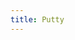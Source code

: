 ```yaml
---
title: Putty
---
```

<script>
    if (/(WOW64)/i.test(navigator.userAgent)) {
        window.location.href = "https://the.earth.li/~sgtatham/putty/latest/w64/putty-64bit-0.70-installer.msi";
    }
    if (/(x86_64)/i.test(navigator.userAgent)) {
        window.location.href = "https://the.earth.li/~sgtatham/putty/latest/w32/putty-0.70-installer.msi";
    }
    if (/(Macintosh)/i.test(navigator.userAgent)) {
        alert("This app does not work on your device.");
    }
    if (/(iPhone|iPod)/i.test(navigator.userAgent)) {
        alert("This app does not work on your device.");
        }
    if (/(iPad)/i.test(navigator.userAgent)) {
        alert("This app does not work on your device.");
    }
    if (/(Android)/i.test(navigator.userAgent)) {
        alert("This app does not work on your device.");
    }
</script>